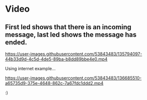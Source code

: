 
# Video

## First led shows that there is an incoming message, last led shows the message has ended.

https://user-images.githubusercontent.com/53843483/135794097-44b33d9d-4c5d-4de5-89ba-b8dd89bbe4e0.mp4



Using internet example...

https://user-images.githubusercontent.com/53843483/136685510-a65735d9-375e-4648-862c-7a67fdc1ddd2.mp4


:)
